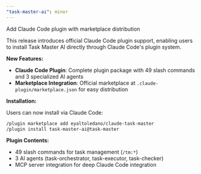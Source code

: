 ```yaml
---
"task-master-ai": minor
---
```


Add Claude Code plugin with marketplace distribution

This release introduces official Claude Code plugin support, enabling users to install Task Master AI directly through Claude Code's plugin system.

**New Features:**

- **Claude Code Plugin**: Complete plugin package with 49 slash commands and 3 specialized AI agents
- **Marketplace Integration**: Official marketplace at `.claude-plugin/marketplace.json` for easy distribution

**Installation:**

Users can now install via Claude Code:

```bash
/plugin marketplace add eyaltoledano/claude-task-master
/plugin install task-master-ai@task-master
```

**Plugin Contents:**

- 49 slash commands for task management (`/tm:*`)
- 3 AI agents (task-orchestrator, task-executor, task-checker)
- MCP server integration for deep Claude Code integration
